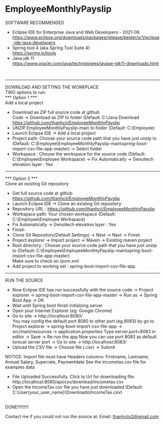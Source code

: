 # EmployeeMonthlyPayslip
SOFTWARE RECOMMENDED <br>
- Eclipse IDE for Enterprise Java and Web Developers - 2021-06 <br>
https://www.eclipse.org/downloads/packages/release/kepler/sr1/eclipse-ide-java-developers <br>
- Spring tool 4 (aka Spring Tool Suite 4) <br>
https://spring.io/tools <br>
- Java jdk 11 <br>
https://www.oracle.com/java/technologies/javase-jdk11-downloads.html <br>
<br>

**************************************************************

DOWNLOAD AND SETTING THE WORKPLACE <br>
TWO options to run: <br>
*** Option 1 *** <br>
Add a local project <br>
- Download as ZIP full source code at github <br>
Code -> Download as ZIP to folder (Default: C:\Java Download\
https://github.com/thanhcii/EmployeeMonthlyPayslip <br>
- UNZIP EmployeeMonthlyPayslip-main to folder (Default: C:\Employee\)
- Launch Eclipse IDE -> Add a local project 
- Project path: Choose your source code path that you have just unzip to (Default: C:\Employee\EmployeeMonthlyPayslip-main\spring-boot-import-csv-file-app-master)
-> Select folder
- Workspace : Choose the workspace for the source code (Default: C:\Employee\Employee Workspace\) -> Fix Automatically -> Genuitech elevation layer : Yes


**************************************************************
*** Option 2 *** <br>
Clone an existing Git repository <br>
- Get full source code at github <br>
https://github.com/thanhcii/EmployeeMonthlyPayslip <br>
- Launch Eclipse IDE -> Clone an existing Git repository <br>
- Repository URL : https://github.com/thanhcii/EmployeeMonthlyPayslip <br>
- Workspace path: Your chosen workspace (Default: C:\Employee\Employee Workspace\) <br>
- Fix Automatically -> Genuitech elevation layer : Yes
- Finish 
- Clone Git Repository(Default Settings) -> Next -> Next -> Finish
- Project explorer -> Import project -> Maven -> Existing maven project
- Root directory : Choose your source code path that you have just unzip to (Default: C:\Employee\EmployeeMonthlyPayslip-main\spring-boot-import-csv-file-app-master) <br>
Make sure to check on /pom.xml
- Add project to working set : spring-boot-import-csv-file-app

**************************************************************
RUN THE SOURCE
- Now Eclipse IDE has run successfully with the source code
-> Project explorer -> spring-boot-import-csv-file-app-master -> Run as -> Spring Boot App -> OK
- Wait until Spring boot finish initialzing server
- Open your Internet Explorer (eg: Google Chrome)
- Go to site -> http://localhost:8080/ <br>
You may config the default port 8080 to other port (eg 8083) by go to 
Project explorer -> spring-boot-import-csv-file-app -> src/main/resources -> application.properties
Type server.port=8083 in editor -> Save -> Re-run the app
Now you can use port 8083 as default tomcat server port -> Go to site -> http://localhost:8083/ 
- Upload the CSV file -> Choose file (.csv) -> Submit

NOTICE: Import file must have Headers columns: Firstname, Lastname, Annual Salary, Superrate, Paymentdate
See the incometax.csv file for examples data

- File Uploaded Successfully. Click to Url for downloading file: http://localhost:8080/api/csv/download/incometax.csv
- Open the IncomeTax.csv file you have just downloaded (Default: C:\User\{your_user_name}\Downloads\IncomeTax.csv) <br>
<br>
DONE!!!!!!!!!

Contact me if you could not run the source at:
Email: thanhciix2@gmail.com




